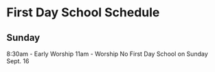 # First Day School Schedule
## Sunday
8:30am - Early Worship
11am - Worship
No First Day School on Sunday Sept. 16